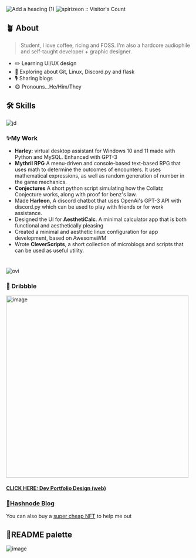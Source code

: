 

![Add a heading (1)](https://user-images.githubusercontent.com/123345456/220961939-ff50da6b-c243-4bf5-95ab-67705e4ea5ca.gif)
<img src="https://profile-counter.glitch.me/{spirizeon}/count.svg" alt="spirizeon :: Visitor's Count" />
## 🪴 About  

> Student, I love coffee, ricing and FOSS. I'm also a hardcore audiophile and self-taught developer + graphic designer.

+ ✏️ Learning UI/UX design
+ 🧠 Exploring about Git, Linux, Discord.py and flask 
+ 🎙️ Sharing blogs
+ 😄 Pronouns...He/Him/They 
## 🛠 Skills
![jd](https://user-images.githubusercontent.com/123345456/220969961-bc130051-c9bc-443e-9cab-af0c813169ba.gif)
### ✨My Work
- **Harley:** virtual desktop assistant for Windows 10 and 11 made with Python and MySQL. Enhanced with GPT-3
- **Mythril RPG** A menu-driven and console-based text-based RPG that uses math to determine the outcomes of encounters. It uses mathematical expressions, as well as random generation of number in the game mechanics.
- **Conjectures** A short python script simulating how the Collatz Conjecture works, along with proof for benz's law.
- Made **Harleon**, A discord chatbot that uses OpenAi's GPT-3 API with discord.py which can be used to play with friends or for work assistance.
- Designed the UI for **AesthetiCalc**. A minimal calculator app that is both functional and aesthetically pleasing
- Created a minimal and aesthetic linux configuration for app development, based on AwesomeWM
- Wrote **CleverScripts**, a short collection of microblogs and scripts that can be used as useful utility.
#

<img src="https://github-readme-stats.vercel.app/api/top-langs?username=Spirizeon&show_icons=true&locale=en&layout=compact&theme=chartreuse-dark" alt="ovi" />

### 🏀 Dribbble 
<a href = "https://dribbble.com/Zyree"><img width="497" alt="image" src="https://user-images.githubusercontent.com/123345456/232616581-f4dae7e3-f07c-445f-9ec8-5ad5067cb7a8.png"></a>

#### <a href="https://dribbble.com/shots/20856355-Developer-Portfolio">CLICK HERE: Dev Portfolio Design (web) </a>

### <a href="https://zyree.hashnode.dev">💠Hashnode Blog</a>

You can also buy a <a href="https://opensea.io/zetacode">super cheap NFT</a> to help me out

## 🌈README palette
![image](https://user-images.githubusercontent.com/123345456/232891037-12c1c516-c6c6-4b1d-bbf5-1e24df5c2abe.png)

